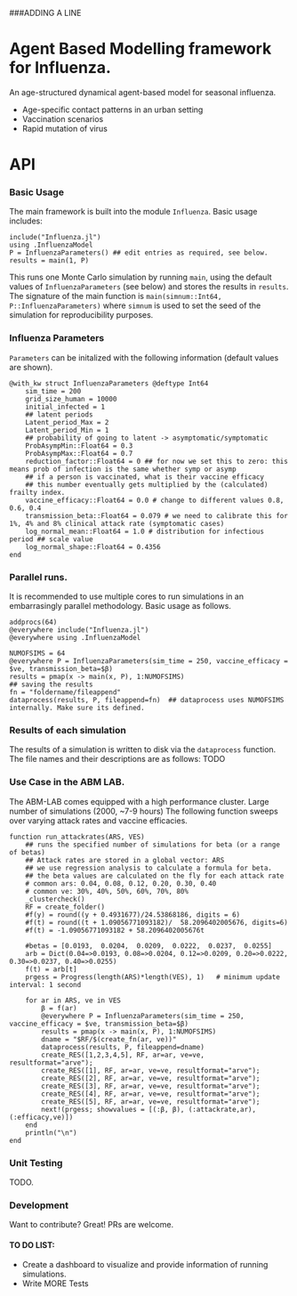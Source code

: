 ###ADDING A LINE
# Agent Based Modelling framework for Influenza. 

An age-structured dynamical agent-based model for seasonal influenza. 

  - Age-specific contact patterns in an urban setting
  - Vaccination scenarios
  - Rapid mutation of virus

# API
### Basic Usage
The main framework is built into the module `Influenza`. Basic usage includes:
```
include("Influenza.jl")
using .InfluenzaModel
P = InfluenzaParameters() ## edit entries as required, see below. 
results = main(1, P)
```
This runs one Monte Carlo simulation by running `main`, using the default values of `InfluenzaParameters` (see below) and stores the results in `results`. The signature of the main function is `main(simnum::Int64, P::InfluenzaParameters)` where `simnum` is used to set the seed of the simulation for reproducibility purposes. 

### Influenza Parameters
`Parameters` can be initalized with the following information (default values are shown).  
```
@with_kw struct InfluenzaParameters @deftype Int64
    sim_time = 200
    grid_size_human = 10000
    initial_infected = 1
    ## latent periods
    Latent_period_Max = 2
    Latent_period_Min = 1
    ## probability of going to latent -> asymptomatic/symptomatic
    ProbAsympMin::Float64 = 0.3
    ProbAsympMax::Float64 = 0.7
    reduction_factor::Float64 = 0 ## for now we set this to zero: this means prob of infection is the same whether symp or asymp
    ## if a person is vaccinated, what is their vaccine efficacy 
    ## this number eventually gets multiplied by the (calculated) frailty index.
    vaccine_efficacy::Float64 = 0.0 # change to different values 0.8, 0.6, 0.4
    transmission_beta::Float64 = 0.079 # we need to calibrate this for 1%, 4% and 8% clinical attack rate (symptomatic cases)
    log_normal_mean::Float64 = 1.0 # distribution for infectious period ## scale value
    log_normal_shape::Float64 = 0.4356
end
```
### Parallel runs. 
It is recommended to use multiple cores to run simulations in an embarrasingly parallel methodology. Basic usage as follows.
```
addprocs(64)
@everywhere include("Influenza.jl")
@everywhere using .InfluenzaModel

NUMOFSIMS = 64
@everywhere P = InfluenzaParameters(sim_time = 250, vaccine_efficacy = $ve, transmission_beta=$β)          
results = pmap(x -> main(x, P), 1:NUMOFSIMS)
## saving the results
fn = "foldername/fileappend"
dataprocess(results, P, fileappend=fn)  ## dataprocess uses NUMOFSIMS internally. Make sure its defined. 
```
### Results of each simulation 
The results of a simulation is written to disk via the `dataprocess` function. The file names and their descriptions are as follows:
TODO

### Use Case in the ABM LAB. 
The ABM-LAB comes equipped with a high performance cluster. Large number of simulations (2000, ~7-9 hours) 
The following function sweeps over varying attack rates and vaccine efficacies. 
```
function run_attackrates(ARS, VES)
    ## runs the specified number of simulations for beta (or a range of betas) 
    ## Attack rates are stored in a global vector: ARS
    ## we use regression analysis to calculate a formula for beta. 
    ## the beta values are calculated on the fly for each attack rate
    # common ars: 0.04, 0.08, 0.12, 0.20, 0.30, 0.40
    # common ve: 30%, 40%, 50%, 60%, 70%, 80%
    _clustercheck()
    RF = create_folder()
    #f(y) = round((y + 0.4931677)/24.53868186, digits = 6)  
    #f(t) = round((t + 1.09056771093182)/  58.2096402005676, digits=6)
    #f(t) = -1.09056771093182 + 58.2096402005676t
    
    #betas = [0.0193,  0.0204,  0.0209,  0.0222,  0.0237,  0.0255]
    arb = Dict(0.04=>0.0193, 0.08=>0.0204, 0.12=>0.0209, 0.20=>0.0222, 0.30=>0.0237, 0.40=>0.0255)
    f(t) = arb[t]
    prgess = Progress(length(ARS)*length(VES), 1)   # minimum update interval: 1 second

    for ar in ARS, ve in VES        
        β = f(ar)         
        @everywhere P = InfluenzaParameters(sim_time = 250, vaccine_efficacy = $ve, transmission_beta=$β)          
        results = pmap(x -> main(x, P), 1:NUMOFSIMS)
        dname = "$RF/$(create_fn(ar, ve))"
        dataprocess(results, P, fileappend=dname)
        create_RES([1,2,3,4,5], RF, ar=ar, ve=ve, resultformat="arve");
        create_RES([1], RF, ar=ar, ve=ve, resultformat="arve");
        create_RES([2], RF, ar=ar, ve=ve, resultformat="arve");
        create_RES([3], RF, ar=ar, ve=ve, resultformat="arve");
        create_RES([4], RF, ar=ar, ve=ve, resultformat="arve");
        create_RES([5], RF, ar=ar, ve=ve, resultformat="arve");
        next!(prgess; showvalues = [(:β, β), (:attackrate,ar), (:efficacy,ve)])
    end
    println("\n")   
end
```

### Unit Testing 
TODO. 

### Development
Want to contribute? Great! PRs are welcome. 
#### TO DO LIST: 
- Create a dashboard to visualize and provide information of running simulations. 
 - Write MORE Tests


